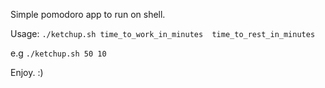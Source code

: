 Simple pomodoro app to run on shell. 

Usage: `./ketchup.sh time_to_work_in_minutes  time_to_rest_in_minutes`

e.g `./ketchup.sh 50 10`

Enjoy. :)
